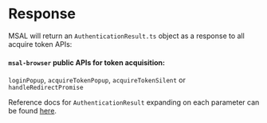 # Response

MSAL will return an `AuthenticationResult.ts` object as a response to all acquire token APIs:

#### `msal-browser` public APIs for token acquisition:
`loginPopup`, `acquireTokenPopup`, `acquireTokenSilent` or `handleRedirectPromise`

Reference docs for `AuthenticationResult` expanding on each parameter can be found [here](https://azuread.github.io/microsoft-authentication-library-for-js/ref/msal-common/classes/_src_response_authenticationresult_.authenticationresult.html).
